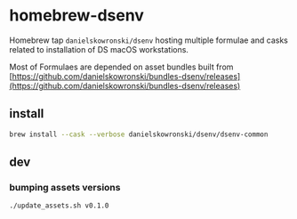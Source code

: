 # homebrew-dsenv

Homebrew tap `danielskowronski/dsenv` hosting multiple formulae and casks related to installation of DS macOS workstations.

Most of Formulaes are depended on asset bundles built from [https://github.com/danielskowronski/bundles-dsenv/releases](https://github.com/danielskowronski/bundles-dsenv/releases)

## install

```bash
brew install --cask --verbose danielskowronski/dsenv/dsenv-common
```
## dev

### bumping assets versions

```bash
./update_assets.sh v0.1.0
```
